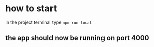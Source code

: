 # how to start
in the project terminal type
`npm run local`
## the app should now be running on port 4000